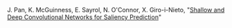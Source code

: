 
J. Pan, K. McGuinness, E. Sayrol, N. O'Connor, X. Giro-i-Nieto, "[Shallow and Deep Convolutional Networks for Saliency Prediction](https://arxiv.org/abs/1603.00845v1)"
